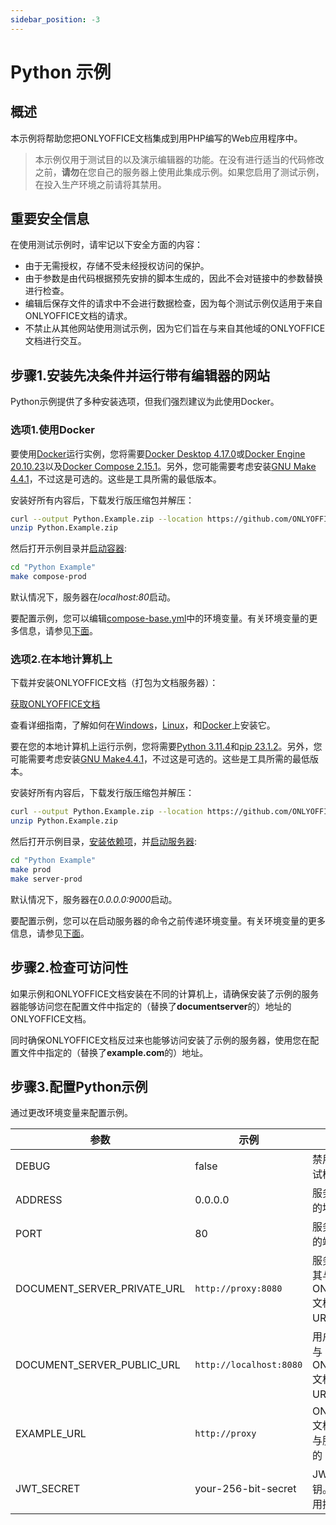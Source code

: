 ```yaml
---
sidebar_position: -3
---
```


# Python 示例

## 概述

本示例将帮助您把ONLYOFFICE文档集成到用PHP编写的Web应用程序中。

> 本示例仅用于测试目的以及演示编辑器的功能。在没有进行适当的代码修改之前，**请勿**在您自己的服务器上使用此集成示例。如果您启用了测试示例，在投入生产环境之前请将其禁用。

## 重要安全信息

在使用测试示例时，请牢记以下安全方面的内容：

- 由于无需授权，存储不受未经授权访问的保护。
- 由于参数是由代码根据预先安排的脚本生成的，因此不会对链接中的参数替换进行检查。
- 编辑后保存文件的请求中不会进行数据检查，因为每个测试示例仅适用于来自ONLYOFFICE文档的请求。
- 不禁止从其他网站使用测试示例，因为它们旨在与来自其他域的ONLYOFFICE文档进行交互。

## 步骤1.安装先决条件并运行带有编辑器的网站

Python示例提供了多种安装选项，但我们强烈建议为此使用Docker。

### 选项1.使用Docker

要使用[Docker](https://www.docker.com/)运行实例，您将需要[Docker Desktop 4.17.0](https://docs.docker.com/desktop/)或[Docker Engine 20.10.23](https://docs.docker.com/engine/)以及[Docker Compose 2.15.1](https://docs.docker.com/compose/)。另外，您可能需要考虑安装[GNU Make 4.4.1](https://www.gnu.org/software/make/)，不过这是可选的。这些是工具所需的最低版本。

安装好所有内容后，下载发行版压缩包并解压：

``` sh
curl --output Python.Example.zip --location https://github.com/ONLYOFFICE/document-server-integration/releases/latest/download/Python.Example.zip
unzip Python.Example.zip
```

然后打开示例目录并[启动容器](https://github.com/ONLYOFFICE/document-server-integration/blob/cd0647e0f7a16eaa5af8d82fa09ae95cd3c483ba/web/documentserver-example/python/Makefile#L38):

``` sh
cd "Python Example"
make compose-prod
```

默认情况下，服务器在*localhost:80*启动。

要配置示例，您可以编辑[compose-base.yml](https://github.com/ONLYOFFICE/document-server-integration/blob/cd0647e0f7a16eaa5af8d82fa09ae95cd3c483ba/web/documentserver-example/python/compose-base.yml)中的环境变量。有关环境变量的更多信息，请参见[下面](#step-3-configure-the-python-example)。

### 选项2.在本地计算机上

下载并安装ONLYOFFICE文档（打包为文档服务器）：

[获取ONLYOFFICE文档](https://www.onlyoffice.com/download-docs.aspx?from=api#docs-developer)

查看详细指南，了解如何在[Windows](https://helpcenter.onlyoffice.com/installation/docs-developer-install-windows.aspx?from=api_php_example)，[Linux](https://helpcenter.onlyoffice.com/installation/docs-developer-install-ubuntu.aspx?from=api_php_example)，和[Docker](https://helpcenter.onlyoffice.com/installation/docs-developer-install-docker.aspx?from=api_php_example)上安装它。

要在您的本地计算机上运行示例，您将需要[Python 3.11.4](https://www.python.org/)和[pip 23.1.2](https://pip.pypa.io/en/stable/)。另外，您可能需要考虑安装[GNU Make4.4.1](https://www.gnu.org/software/make/)，不过这是可选的。这些是工具所需的最低版本。

安装好所有内容后，下载发行版压缩包并解压：

``` sh
curl --output Python.Example.zip --location https://github.com/ONLYOFFICE/document-server-integration/releases/latest/download/Python.Example.zip
unzip Python.Example.zip
```

然后打开示例目录，[安装依赖项](https://github.com/ONLYOFFICE/document-server-integration/blob/cd0647e0f7a16eaa5af8d82fa09ae95cd3c483ba/web/documentserver-example/python/Makefile#L13)，并[启动服务器](https://github.com/ONLYOFFICE/document-server-integration/blob/cd0647e0f7a16eaa5af8d82fa09ae95cd3c483ba/web/documentserver-example/python/Makefile#L21):

``` sh
cd "Python Example"
make prod
make server-prod
```

默认情况下，服务器在*0.0.0.0:9000*启动。

要配置示例，您可以在启动服务器的命令之前传递环境变量。有关环境变量的更多信息，请参见[下面](#step-3-configure-the-python-example)。

## 步骤2.检查可访问性

如果示例和ONLYOFFICE文档安装在不同的计算机上，请确保安装了示例的服务器能够访问您在配置文件中指定的（替换了**documentserver**的）地址的ONLYOFFICE文档。

同时确保ONLYOFFICE文档反过来也能够访问安装了示例的服务器，使用您在配置文件中指定的（替换了**example.com**的）地址。

## 步骤3.配置Python示例

通过更改环境变量来配置示例。

| 参数                      | 示例                 | 描述                                                             |
| ------------------------------ | ----------------------- | ----------------------------------------------------------------------- |
| DEBUG                          | false                   | 禁用或启用调试模式。                                              |
| ADDRESS                        | 0.0.0.0                 | 服务器应启动的地址。                                       |
| PORT                           | 80                      | 服务器应运行的端口。                                              |
| DOCUMENT\_SERVER\_PRIVATE\_URL | `http://proxy:8080`     | 服务器将通过其与 ONLYOFFICE 文档通信的 URL。                               |
| DOCUMENT\_SERVER\_PUBLIC\_URL  | `http://localhost:8080` | 用户将通过其与 ONLYOFFICE 文档通信的 URL。                              |
| EXAMPLE\_URL                   | `http://proxy`          | ONLYOFFICE 文档将通过其与服务器通信的 URL。                                |
| JWT\_SECRET                    | your-256-bit-secret     | JWT 授权密钥。留空以禁用授权。                                          |
